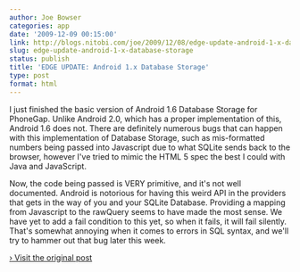 ```yaml
---
author: Joe Bowser
categories: app
date: '2009-12-09 00:15:00'
link: http://blogs.nitobi.com/joe/2009/12/08/edge-update-android-1-x-database-storage/
slug: edge-update-android-1-x-database-storage
status: publish
title: 'EDGE UPDATE: Android 1.x Database Storage'
type: post
format: html
---
```


I just finished the basic version of Android 1.6 Database Storage for PhoneGap. Unlike Android 2.0, which has a proper implementation of this, Android 1.6 does not. There are definitely numerous bugs that can happen with this implementation of Database Storage, such as mis-formatted numbers being passed into Javascript due to what SQLite sends back to the browser, however I've tried to mimic the HTML 5 spec the best I could with Java and JavaScript.

Now, the code being passed is VERY primitive, and it's not well documented. Android is notorious for having this weird API in the providers that gets in the way of you and your SQLite Database. Providing a mapping from Javascript to the rawQuery seems to have made the most sense. We have yet to add a fail condition to this yet, so when it fails, it will fail silently. That's somewhat annoying when it comes to errors in SQL syntax, and we'll try to hammer out that bug later this week.

[› Visit the original post](http://blogs.nitobi.com/joe/2009/12/08/edge-update-android-1-x-database-storage/)
